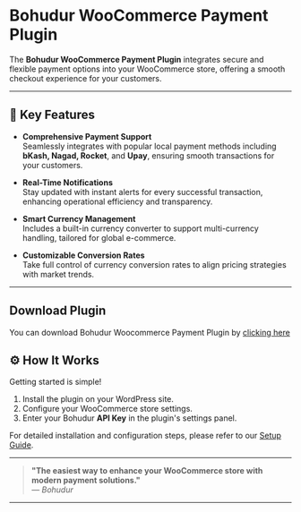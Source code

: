 # Bohudur WooCommerce Payment Plugin

The **Bohudur WooCommerce Payment Plugin** integrates secure and flexible payment options into your WooCommerce store, offering a smooth checkout experience for your customers.

---

## 🔑 Key Features

- **Comprehensive Payment Support**  
  Seamlessly integrates with popular local payment methods including **bKash, Nagad, Rocket**, and **Upay**, ensuring smooth transactions for your customers.

- **Real-Time Notifications**  
  Stay updated with instant alerts for every successful transaction, enhancing operational efficiency and transparency.

- **Smart Currency Management**  
  Includes a built-in currency converter to support multi-currency handling, tailored for global e-commerce.

- **Customizable Conversion Rates**  
  Take full control of currency conversion rates to align pricing strategies with market trends.

---

## Download Plugin
You can download Bohudur Woocommerce Payment Plugin by [clicking here](https://github.com/BohudurOne/Woocommerce/raw/refs/heads/main/bohudur.zip)

## ⚙️ How It Works

Getting started is simple!

1. Install the plugin on your WordPress site.
2. Configure your WooCommerce store settings.
3. Enter your Bohudur **API Key** in the plugin's settings panel.

For detailed installation and configuration steps, please refer to our [Setup Guide](#).

---

> **"The easiest way to enhance your WooCommerce store with modern payment solutions."**  
> — *Bohudur*

---
